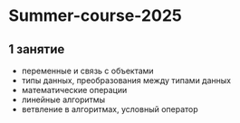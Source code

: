 # Summer-course-2025

## 1 занятие
 - переменные и связь с объектами
 - типы данных, преобразования между типами данных
 - математические операции
 - линейные алгоритмы
 - ветвление в алгоритмах, условный оператор